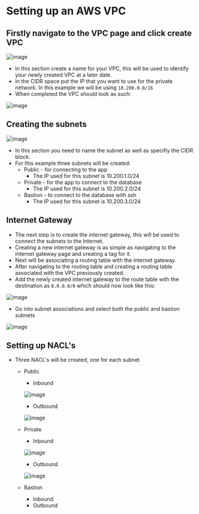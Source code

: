 # Setting up an AWS VPC
## Firstly navigate to the VPC page and click create VPC

![image](https://user-images.githubusercontent.com/76522579/128516904-1d72b3a6-8606-482b-8d0c-6ecfa841406b.png)
  
- In this section create a name for your VPC, this will be used to identify your newly created VPC at a later date.
- In the CIDR space put the IP that you want to use for the private network. In this example we will be using `10.200.0.0/16`
- When completed the VPC should look as such:

![image](https://user-images.githubusercontent.com/76522579/128517896-93db3186-0b00-4e01-9580-792807cc0264.png)

## Creating the subnets

![image](https://user-images.githubusercontent.com/76522579/128518186-1dce32cd-65b1-4a4c-a4ba-ba4f3ff47750.png)

- In this section you need to name the subnet as well as specifiy the CIDR block.
- For this example three subnets will be created:
  - Public - for connecting to the app
    - The IP used for this subnet is 10.200.1.0/24
  - Private - for the app to connect to the database
    - The IP used for this subnet is 10.200.2.0/24
  - Bastion - to connect to the database with ssh
    - The IP used for this subnet is 10.200.3.0/24

## Internet Gateway

- The next step is to create the internet gateway, this will be used to connect the subnets to the Internet.
- Creating a new internet gateway is as simple as navigating to the internet gateway page and creating a tag for it.
- Next will be associating a routing table with the internet gateway.
- After navigating to the routing table and creating a routing table associated with the VPC previously created.
- Add the newly created internet gateway to the route table with the destination as `0.0.0.0/0` which should now look like this:

![image](https://user-images.githubusercontent.com/76522579/128520847-da035189-cc20-4ef4-9e4e-4acb2144de72.png)

- Go into subnet associations and select both the public and bastion subnets

![image](https://user-images.githubusercontent.com/76522579/128520992-b9ee2abc-1f45-4a2c-bcd1-2085b71efafc.png)

## Setting up NACL's

- Three NACL's will be created, one for each subnet
  - Public
    - Inbound

    ![image](https://user-images.githubusercontent.com/76522579/128523235-41c0cb79-aa1d-42d1-b5c0-212cee5c0188.png)
    
    - Outbound

    ![image](https://user-images.githubusercontent.com/76522579/128523343-ed8be9f5-a0c5-4ba0-89c3-8f1ada715597.png)


  - Private
    - Inbound

    ![image](https://user-images.githubusercontent.com/76522579/128523527-cae67dd0-ad98-40a4-8fc0-defaaf017711.png)

    - Outbound

    ![image](https://user-images.githubusercontent.com/76522579/128523593-17754436-8f58-448c-86b7-fc7a7f72aee2.png)

  - Bastion
    - Inbound
    - Outbound
